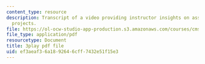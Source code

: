```yaml
---
content_type: resource
description: Transcript of a video providing instructor insights on assessing students'
  projects.
file: https://ol-ocw-studio-app-production.s3.amazonaws.com/courses/cms-611j-creating-video-games-fall-2014/ef3aeaf36a1892646cff7432e51f15e3_HpeJ1h0V1RE.pdf
file_type: application/pdf
resourcetype: Document
title: 3play pdf file
uid: ef3aeaf3-6a18-9264-6cff-7432e51f15e3
---
```

